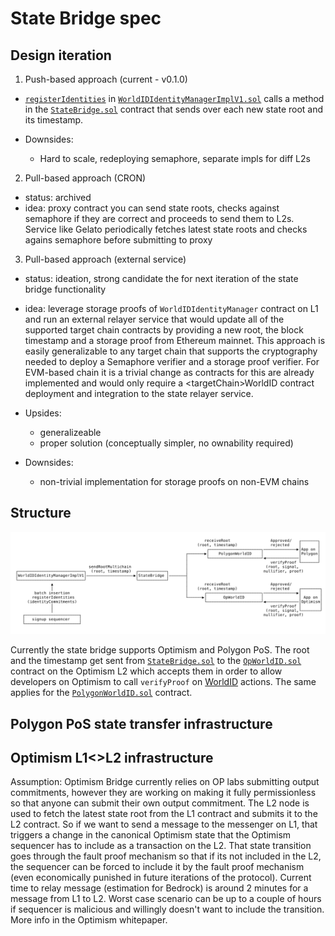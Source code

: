# State Bridge spec

## Design iteration

1. Push-based approach (current - v0.1.0)

- [`registerIdentities`](https://github.com/worldcoin/world-id-contracts/blob/98f4d6ae959a5a8a3c5ad5b57086e01d999d1b83/src/WorldIDIdentityManagerImplV1.sol#L288-L355) in [`WorldIDIdentityManagerImplV1.sol`](https://github.com/worldcoin/world-id-contracts/src/WorldIDIdentityManagerImplV1.sol) calls a method in the [`StateBridge.sol`](../src/StateBridge.sol) contract that sends over each new state root and its timestamp.

- Downsides:
  - Hard to scale, redeploying semaphore, separate impls for diff L2s

2. Pull-based approach (CRON)

- status: archived
- idea: proxy contract you can send state roots, checks against semaphore if they are correct and proceeds to send them to L2s. Service like Gelato periodically fetches latest state roots and checks agains semaphore before submitting to proxy

3. Pull-based approach (external service)

- status: ideation, strong candidate the for next iteration of the state bridge functionality
- idea: leverage storage proofs of `WorldIDIdentityManager` contract on L1 and run an external relayer service that would update all of the supported target chain contracts by providing a new root, the block timestamp and a storage proof from Ethereum mainnet. This approach is easily generalizable to any target chain that supports the cryptography needed to deploy a Semaphore verifier and a storage proof verifier. For EVM-based chain it is a trivial change as contracts for this are already implemented and would only require a \<targetChain\>WorldID contract deployment and integration to the state relayer service.

- Upsides:
  - generalizeable
  - proper solution (conceptually simpler, no ownability required)
- Downsides:
  - non-trivial implementation for storage proofs on non-EVM chains

## Structure

![state-bridge.svg](state-bridge.svg)

Currently the state bridge supports Optimism and Polygon PoS. The root and the timestamp get sent from [`StateBridge.sol`](../src/StateBridge.sol) to the [`OpWorldID.sol`](../src/OpWorldID.sol) contract on the Optimism L2 which accepts them in order to allow developers on Optimism to call `verifyProof` on [WorldID](https://id.worldcoin.org) actions. The same applies for the [`PolygonWorldID.sol`](../src/PolygonWorldID.sol) contract.

## Polygon PoS state transfer infrastructure


## Optimism L1<>L2 infrastructure

Assumption: Optimism Bridge currently relies on OP labs submitting output commitments, however they are working on making it fully permissionless so that anyone can submit their own output commitment. The L2 node is used to fetch the latest state root from the L1 contract and submits it to the L2 contract. So if we want to send a message to the messenger on L1, that triggers a change in the canonical Optimism state that the Optimism sequencer has to include as a transaction on the L2. That state transition goes through the fault proof mechanism so that if its not included in the L2, the sequencer can be forced to include it by the fault proof mechanism (even economically punished in future iterations of the protocol). Current time to relay message (estimation for Bedrock) is around 2 minutes for a message from L1 to L2. Worst case scenario can be up to a couple of hours if sequencer is malicious and willingly doesn't want to include the transition. More info in the Optimism whitepaper.
